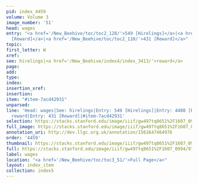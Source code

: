 ```yaml
---
pid: index_4459
volume: Volume 3
image_number: '51'
head: wages
entry: "<a href='/New_Beehive/toc/toc2_128/'>549 [Hirelings]</a>|<a href='/New_Beehive/toc/toc2_427/'>4480
  [Reward]</a>|<a href='/New_Beehive/toc/toc2_110/'>431 [Reward]</a>"
topic: 
first_letter: W
xref: 
see: hirelings|<a href='/New_Beehive/index4/index_3413/'>reward</a>
page: 
add: 
type: 
index: 
insertion_xref: 
insertion: 
item: "#item-7acd42931"
unparsed: 
line: 'Head: wages|See: hirelings|Entry: 549 [Hirelings]|Entry: 4480 [Reward]|See:
  reward|Entry: 431 [Reward]|#item-7acd42931'
selection: https://stacks.stanford.edu/image/iiif/gw497tq8651%2F1607_0994/973,3417,822,238/full/0/default.jpg
full_image: https://stacks.stanford.edu/image/iiif/gw497tq8651%2F1607_0994/full/full/0/default.jpg
annotation_uri: http://dev.llgc.org.uk/annotation/1561647464976
order: '4459'
thumbnail: https://stacks.stanford.edu/image/iiif/gw497tq8651%2F1607_0994/973,3417,822,238/150,/0/default.jpg
full: https://stacks.stanford.edu/image/iiif/gw497tq8651%2F1607_0994/973,3417,822,238/full/0/default.jpg
label: wages
location: "<a href='/New_Beehive/toc/toc3_51/'>Full Page</a>"
layout: index_item
collection: index5
---
```

